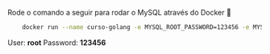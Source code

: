 Rode o comando a seguir para rodar o MySQL através do Docker 🐳

```bash
    docker run --name curso-golang -e MYSQL_ROOT_PASSWORD=123456 -e MYSQL_DATABASE=cursogolang -p 3306:3306 -d mysql:latest
```

User:       **root**
Password:   **123456**